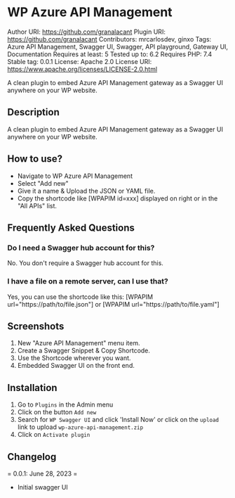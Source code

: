 # WP Azure API Management

Author URI: https://github.com/granalacant
Plugin URI: https://github.com/granalacant
Contributors: mrcarlosdev, ginxo
Tags: Azure API Management, Swagger UI, Swagger, API playground, Gateway UI, Documentation
Requires at least: 5
Tested up to: 6.2
Requires PHP: 7.4
Stable tag: 0.0.1
License: Apache 2.0
License URI: https://www.apache.org/licenses/LICENSE-2.0.html

A clean plugin to embed Azure API Management gateway as a Swagger UI anywhere on your WP website.

## Description

A clean plugin to embed Azure API Management gateway as a Swagger UI anywhere on your WP website.

## How to use?

-   Navigate to WP Azure API Management
-   Select "Add new"
-   Give it a name & Upload the JSON or YAML file.
-   Copy the shortcode like [WPAPIM id=xxx] displayed on right or in the "All APIs" list.

## Frequently Asked Questions

### Do I need a Swagger hub account for this?

No. You don't require a Swagger hub account for this.

### I have a file on a remote server, can I use that?

Yes, you can use the shortcode like this: [WPAPIM url="https://path/to/file.json"] or [WPAPIM url="https://path/to/file.yaml"]

## Screenshots

1. New "Azure API Management" menu item.
2. Create a Swagger Snippet & Copy Shortcode.
3. Use the Shortcode wherever you want.
4. Embedded Swagger UI on the front end.

## Installation

1. Go to `Plugins` in the Admin menu
2. Click on the button `Add new`
3. Search for `WP Swagger UI` and click 'Install Now' or click on the `upload` link to upload `wp-azure-api-management.zip`
4. Click on `Activate plugin`

## Changelog

= 0.0.1: June 28, 2023 =

-   Initial swagger UI
